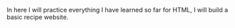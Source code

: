 In here I will practice everything I have learned so far for HTML, I will build a basic recipe website.